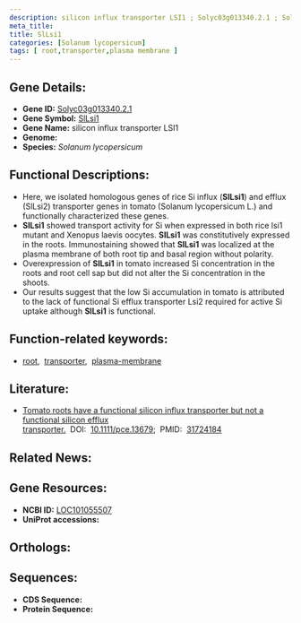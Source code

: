 ```yaml
---
description: silicon influx transporter LSI1 ; Solyc03g013340.2.1 ; Solanum lycopersicum
meta_title:
title: SlLsi1
categories: [Solanum lycopersicum]
tags: [ root,transporter,plasma membrane ]
---
```


## Gene Details:
- **Gene ID:** [Solyc03g013340.2.1]()
- **Gene Symbol:** <u>SlLsi1</u>
- **Gene Name:** silicon influx transporter LSI1
- **Genome:** []()
- **Species:** *Solanum lycopersicum*

## Functional Descriptions:
   - Here, we isolated homologous genes of rice Si influx (**SlLsi1**) and efflux (SlLsi2) transporter genes in tomato (Solanum lycopersicum L.) and functionally characterized these genes.
   - **SlLsi1** showed transport activity for Si when expressed in both rice lsi1 mutant and Xenopus laevis oocytes. **SlLsi1** was constitutively expressed in the roots. Immunostaining showed that **SlLsi1** was localized at the plasma membrane of both root tip and basal region without polarity.
   - Overexpression of **SlLsi1** in tomato increased Si concentration in the roots and root cell sap but did not alter the Si concentration in the shoots.
   - Our results suggest that the low Si accumulation in tomato is attributed to the lack of functional Si efflux transporter Lsi2 required for active Si uptake although **SlLsi1** is functional.

## Function-related keywords:
   - [root](/tags/root/),&nbsp;&nbsp;[transporter](/tags/transporter/),&nbsp;&nbsp;[plasma-membrane](/tags/plasma-membrane/)

## Literature:
   - [Tomato roots have a functional silicon influx transporter but not a functional silicon efflux transporter.](https://doi.org/10.1111/pce.13679)&nbsp;&nbsp;DOI:&nbsp;&nbsp;[10.1111/pce.13679](https://doi.org/10.1111/pce.13679);&nbsp;&nbsp;PMID:&nbsp;&nbsp;[31724184](https://pubmed.ncbi.nlm.nih.gov/31724184/)

## Related News:

## Gene Resources:
- **NCBI ID:**  [LOC101055507](https://www.ncbi.nlm.nih.gov/gene/?term=LOC101055507)
- **UniProt accessions:**  [](https://www.uniprot.org/uniprotkb//entry)

## Orthologs:

## Sequences:
- **CDS Sequence:**
- **Protein Sequence:**
